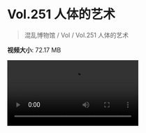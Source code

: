 # Vol.251 人体的艺术

> 混乱博物馆 / Vol / Vol.251 人体的艺术

**视频大小**: 72.17 MB

<div class="video"><video src="https://file.hsyhx.top/video/251.mp4" controls preload>🤔 您的浏览器不支持 video 标签</video></div>